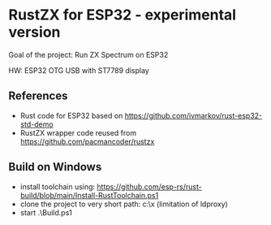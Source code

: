# RustZX for ESP32 - experimental version

Goal of the project: Run ZX Spectrum on ESP32

HW: ESP32 OTG USB with ST7789 display


## References

- Rust code for ESP32 based on https://github.com/ivmarkov/rust-esp32-std-demo
- RustZX wrapper code reused from https://github.com/pacmancoder/rustzx

## Build on Windows

- install toolchain using: https://github.com/esp-rs/rust-build/blob/main/Install-RustToolchain.ps1
- clone the project to very short path: c:\x (limitation of ldproxy)
- start .\Build.ps1

